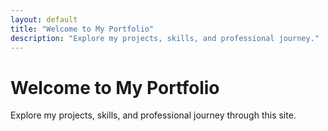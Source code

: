 ```yaml
---
layout: default
title: "Welcome to My Portfolio"
description: "Explore my projects, skills, and professional journey."
---
```


<h1>Welcome to My Portfolio</h1>
<p>Explore my projects, skills, and professional journey through this site.</p>
